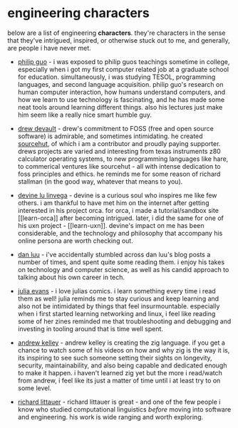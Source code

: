 # engineering characters

below are a list of engineering **characters**. they're characters in the sense
that they've intrigued, inspired, or otherwise stuck out to me, and generally,
are people i have never met.

- [philip guo](https://pg.ucsd.edu/) - i was exposed to philip guos teachings
  sometime in college, especially when i got my first computer related job at a
  graduate school for education. simultaneously, i was studying TESOL,
  programming languages, and second language acquisition. philip guo's research
  on human computer interaction, how humans understand computers, and how we
  learn to use technology is fascinating, and he has made some neat tools
  around learning different things. also his lectures just make him seem like a
  really nice smart humble guy.

- [drew devault](https://drewdevault.com/) - drew's commitment to FOSS (free
  and open source software) is admirable, and sometimes intimidating. he
  created [sourcehut](https://sr.ht), of which i am a contributor and proudly
  paying supporter. drews projects are varied and interesting from texas
  instruments z80 calculator operating systems, to new programming languages
  like hare, to commerical ventures like sourcehut - all with intense
  dedication to foss principles and ethics. he reminds me for some reason of
  richard stallman (in the good way, whatever that means to you).

- [devine lu linvega](https://wiki.xxiivv.com/) - devine is a curious soul who
  inspires me like few others. i am thankful to have met him on the internet
  after getting interested in his project orca. for orca, i made a
  tutorial/sandbox site [[learn-orca]] after becoming intrigued. later, i did
  the same for one of his uxn project - [[learn-uxn]]. devine's impact on me
  has been considerable, and the technology and philosophy that accompany his
  online persona are worth checking out.

- [dan luu](https://danluu.com/) - i've accidentally stumbled across dan luu's
  blog posts a number of times, and spent quite some reading them. i enjoy his
  takes on technology and computer science, as well as his candid approach to
  talking about his own career in tech.

- [julia evans](https://jvns.ca/) - i love julias comics. i learn something
  every time i read them as well! julia reminds me to stay curious and keep
  learning and also not be intimidated by things that feel insurmountable.
  especially when i first started learning networking and linux, i feel like
  reading some of her zines reminded me that troubleshooting and debugging and
  investing in tooling around that is time well spent.

- [andrew kelley](https://andrewkelley.me/) - andrew kelley is creating the zig
  language. if you get a chance to watch some of his videos on how and why zig
  is the way it is, its inspiring to see such someone setting their sights on
  longevity, security, maintainability, and also being capable and dedicated
  enough to make it happen. i haven't learned zig yet but the more i read/watch
  from andrew, i feel like its just a matter of time until i at least try to on
  some level.

- [richard littauer](https://www.burntfen.com/) - richard littauer is great -
  and one of the few people i know who studied computational linguistics
  _before_ moving into software and engineering. his work is wide ranging and
  worth exploring.


